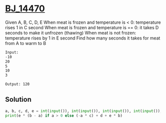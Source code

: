 # [BJ_14470](https://acmicpc.net/problem/14470)

Given A, B, C, D, E
When meat is frozen and temperature is < 0: temperature rises 1 in C second
When meat is frozen and temperature is == 0: it takes D seconds to make it unfrozen (thawing)
When meat is not frozen: temperature rises by 1 in E second
Find how many seconds it takes for meat from A to warm to B

```txt
Input:
-10
20
5
10
3

Output: 120
```

## Solution

```py
a, b, c, d, e = int(input()), int(input()), int(input()), int(input()), int(input())
print(e * (b - a) if a > 0 else (-a * c) + d + e * b)
```
